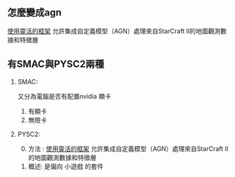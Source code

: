 ## 怎麼變成agn
[使用靈活的框架](https://github.com/google-deepmind/pysc2?tab=readme-ov-file#pysc2---starcraft-ii-learning-environment)
允許集成自定義模型（AGN）處理來自StarCraft II的地圖觀測數據和特徵層

## 有SMAC與PYSC2兩種
1. SMAC:
   
   又分為電腦是否有配置nvidia 顯卡
   1. 有顯卡
   2. 無險卡
3. PYSC2:
   
   0. 方法 :
      [使用靈活的框架](https://github.com/google-deepmind/pysc2?tab=readme-ov-file#pysc2---starcraft-ii-learning-environment)
      允許集成自定義模型（AGN）處理來自StarCraft II的地圖觀測數據和特徵層
   1. 概述:
      是偏向 小遊戲 的套件
